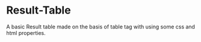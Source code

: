 # Result-Table
A basic Result table made on the basis of table tag with using some css and html properties.
